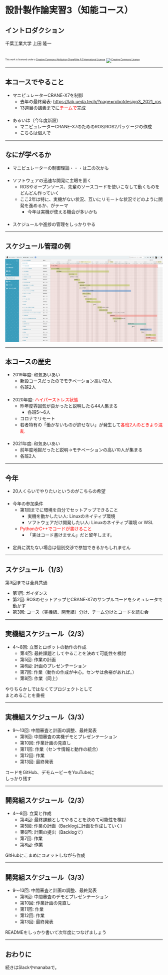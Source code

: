 # 設計製作論実習3（知能コース）

## イントロダクション

千葉工業大学 上田 隆一

<br />

<p style="font-size:50%">
This work is licensed under a <a rel="license" href="http://creativecommons.org/licenses/by-sa/4.0/">Creative Commons Attribution-ShareAlike 4.0 International License</a>.
<a rel="license" href="http://creativecommons.org/licenses/by-sa/4.0/">
<img alt="Creative Commons License" style="border-width:0" src="https://i.creativecommons.org/l/by-sa/4.0/88x31.png" /></a>
</p>

---

## 本コースでやること

* マニピュレーターCRANE-X7を制御
    * 去年の最終発表: https://lab.ueda.tech/?page=robotdesign3_2021_ros
    * 13週目の講義までに<span style="color:red">チームで</span>完成<br />　
* あるいは（今年度新設）
    * マニピュレーターCRANE-X7のためのROS/ROS2パッケージの作成
    * こちらは個人で

---

## なにが学べるか

* マニピュレーターの制御理論・・・は二の次かも<br />　
* ソフトウェアの迅速な開発に主眼を置く
    * ROSやオープンソース、先輩のソースコードを使いこなして動くものをどんどん作っていく
    * ここ2年は特に、実機がない状況、互いにリモートな状況でどのように開発を進めるか、がテーマ
        * 今年は実機が使える機会が多いかも<br />　
* スケジュールや進捗の管理をしっかりやる

---

## スケジュール管理の例

<img src="figs/chart.png" />

---

## 本コースの歴史

* 2019年度: 和気あいあい
    * 新設コースだったのでモチベーション高い12人
    * 各班2人<br />　
* 2020年度: <span style="color:red">ハイパーストレス状態</span>
    * 昨年度雰囲気が良かったと説明したら44人集まる
        * 各班5〜6人
    * コロナでリモート
    * 若者特有の「働かないものが許せない」が発生して<span style="color:red">各班2人のときより混乱</span><br />　
* 2021年度: 和気あいあい
    * 前年度地獄だったと説明$\rightarrow$モチベーションの高い10人が集まる
    * 各班2人


---

## 今年

* 20人くらいでやりたいというのがこちらの希望<br />　
* 今年の参加条件
    * 第1回までに環境を自分でセットアップできること
        * 実機を動かしたい人: Linuxのネイティブ環境
        * ソフトウェアだけ開発したい人: Linuxのネイティブ環境 or WSL
    * <span style="color:red">PythonかC++でコードが書けること</span>
        * 「実はコード書けません」だと留年します。<br />　
* 定員に満たない場合は個別交渉で参加できるかもしれません

---

## スケジュール（1/3）

第3回までは全員共通

* 第1回: ガイダンス
* 第2回: ROSのセットアップとCRANE-X7のサンプルコードをシミュレータで動かす
* 第3回: コース（実機組、開発組）分け、チーム分けとコードを読む会

---

## 実機組スケジュール（2/3）

* 4〜8回: 立案とロボットの動作の作成
    * 第4回: 最終課題としてやることを決めて可能性を検討
    * 第5回: 作業の計画
    * 第6回: 計画のプレゼンテーション
    * 第7回: 作業（動作の作成が中心。センサは余裕があれば。）
    * 第8回: 作業（同上）

やりちらかしではなくてプロジェクトとして<br />まとめることを重視

---

## 実機組スケジュール（3/3）

* 9〜13回: 中間審査と計画の調整、最終発表
    * 第9回: 中間審査の実機デモとプレゼンテーション
    * 第10回: 作業計画の見直し
    * 第11回: 作業（センサ情報と動作の統合）
    * 第12回: 作業
    * 第13回: 最終発表

コードをGitHub、デモムービーをYouTubeに<br />しっかり残す

---

## 開発組スケジュール（2/3）

* 4〜8回: 立案と作成
    * 第4回: 最終課題としてやることを決めて可能性を検討
    * 第5回: 作業の計画（Backlogに計画を作成していく）
    * 第6回: 計画の提出（Backlogで）
    * 第7回: 作業
    * 第8回: 作業

GitHubにこまめにコミットしながら作成

---

## 開発組スケジュール（3/3）

* 9〜13回: 中間審査と計画の調整、最終発表
    * 第9回: 中間審査のデモとプレゼンテーション
    * 第10回: 作業計画の見直し
    * 第11回: 作業
    * 第12回: 作業
    * 第13回: 最終発表

READMEをしっかり書いて次年度につなげましょう

---

## おわりに

続きはSlackやmanabaで。

